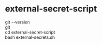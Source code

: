 # external-secret-script
git --version <br />
git <br />
cd external-secret-script <br />
bash external-secrets.sh <br />
